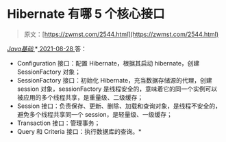 <!--yml
category: 未分类
date: 0001-01-01 00:00:00
-->

# Hibernate 有哪 5 个核心接口

> 原文：[https://zwmst.com/2544.html](https://zwmst.com/2544.html)

   [ *Java基础* ](https://zwmst.com/java%e5%9f%ba%e7%a1%80)*[ <time datetime="2021-08-28T17:54:17+08:00"> 2021-08-28 </time> ](https://zwmst.com/2544.html)  答：

*   Configuration 接口：配置 Hibernate，根据其启动 hibernate，创建SessionFactory 对象；
*   SessionFactory 接口：初始化 Hibernate，充当数据存储源的代理，创建session 对象，sessionFactory 是线程安全的，意味着它的同一个实例可以被应用的多个线程共享，是重量级、二级缓存；
*   Session 接口：负责保存、更新、删除、加载和查询对象，是线程不安全的，避免多个线程共享同一个 session，是轻量级、一级缓存；
*   Transaction 接口：管理事务；
*   Query 和 Criteria 接口：执行数据库的查询。*